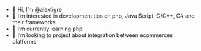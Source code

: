 - 👋 Hi, I’m @alextigre
- 👀 I’m interested in development tips on php, Java Script, C/C++, C# and their frameworks
- 🌱 I’m currently learning php
- 💞️ I’m looking to project about integration between ecommerces platforms


<!---
alextigre/alextigre is a ✨ special ✨ repository because its `README.md` (this file) appears on your GitHub profile.
You can click the Preview link to take a look at your changes.
--->
